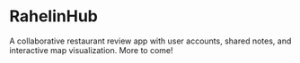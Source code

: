 # RahelinHub
A collaborative restaurant review app with user accounts, shared notes, and interactive map visualization. More to come!
